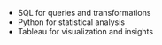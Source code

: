 

- SQL for queries and transformations  
- Python for statistical analysis  
- Tableau for visualization and insights